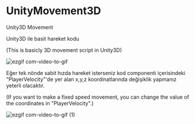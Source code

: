 # UnityMovement3D
Unity3D Movement  


Unity3D ile basit hareket kodu

(This is basicly 3D movement script in Unity3D)

![ezgif com-video-to-gif](https://user-images.githubusercontent.com/56815816/110641532-330c9300-81c3-11eb-8e10-2580c03ea5ee.gif)


Eğer tek nönde sabit hızda hareket isterseniz kod componenti içerisindeki "PlayerVelocity"'de yer alan x,y,z koordinatlarında değişiklik yapmanız yeterli olacaktır.

(If you want to make a fixed speed movement, you can change the value of the coordinates in "PlayerVelocity".)


![ezgif com-video-to-gif (1)](https://user-images.githubusercontent.com/56815816/110665840-cfda2b00-81d9-11eb-912e-ae3644eb5e8e.gif)
